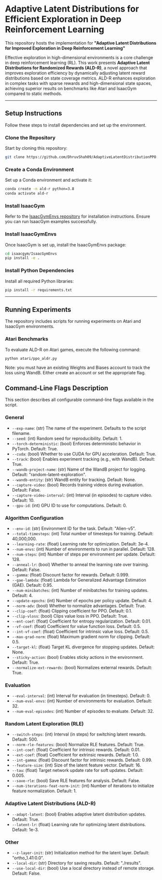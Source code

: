 # Adaptive Latent Distributions for Efficient Exploration in Deep Reinforcement Learning

This repository hosts the implementation for **"Adaptive Latent Distributions for Improved Exploration in Deep Reinforcement Learning"** 

Effective exploration in high-dimensional environments is a core challenge in deep reinforcement learning (RL). This work presents **Adaptive Latent Distributions for Randomized Rewards (ALD-R)**, a novel approach that improves exploration efficiency by dynamically adjusting latent reward distributions based on state coverage metrics. ALD-R enhances exploration in complex tasks with sparse rewards and high-dimensional state spaces, achieving superior results on benchmarks like Atari and IsaacGym compared to static methods.

---

## Setup Instructions

Follow these steps to install dependencies and set up the environment.

### Clone the Repository

Start by cloning this repository:

```bash
git clone https://github.com/DhruvShah09/AdaptiveLatentDistributionPPO.git
```

### Create a Conda Environment

Set up a Conda environment and activate it:

```bash
conda create -n ald-r python=3.8
conda activate ald-r
```

### Install IsaacGym

Refer to the [IsaacGymEnvs repository](https://github.com/isaac-sim/IsaacGymEnvs) for installation instructions. Ensure you can run IsaacGym examples successfully.

### Install IsaacGymEnvs

Once IsaacGym is set up, install the IsaacGymEnvs package:

```bash
cd isaacgym/IsaacGymEnvs
pip install -e .
```

### Install Python Dependencies

Install all required Python libraries:

```bash
pip install -r requirements.txt
```

---

## Running Experiments

The repository includes scripts for running experiments on Atari and IsaacGym environments.

### Atari Benchmarks

To evaluate ALD-R on Atari games, execute the following command:

```bash
python atari/ppo_aldr.py
```
Note: you must have an existing Weights and Biases account to track the loss using WandB. Either create an account or set the appropriate flag. 

## Command-Line Flags Description

This section describes all configurable command-line flags available in the script.

### General
- `--exp-name`: (str) The name of the experiment. Defaults to the script filename.
- `--seed`: (int) Random seed for reproducibility. Default: 1.
- `--torch-deterministic`: (bool) Enforces deterministic behavior in PyTorch. Default: True.
- `--cuda`: (bool) Whether to use CUDA for GPU acceleration. Default: True.
- `--track`: (bool) Enables experiment tracking (e.g., with WandB). Default: True.
- `--wandb-project-name`: (str) Name of the WandB project for logging. Default: "random-latent-exploration".
- `--wandb-entity`: (str) WandB entity for tracking. Default: None.
- `--capture-video`: (bool) Records training videos during evaluation. Default: False.
- `--capture-video-interval`: (int) Interval (in episodes) to capture video. Default: 10.
- `--gpu-id`: (int) GPU ID to use for computations. Default: 0.

### Algorithm Configuration
- `--env-id`: (str) Environment ID for the task. Default: "Alien-v5".
- `--total-timesteps`: (int) Total number of timesteps for training. Default: 40,000,000.
- `--learning-rate`: (float) Learning rate for optimization. Default: 3e-4.
- `--num-envs`: (int) Number of environments to run in parallel. Default: 128.
- `--num-steps`: (int) Number of steps per environment per update. Default: 128.
- `--anneal-lr`: (bool) Whether to anneal the learning rate over training. Default: False.
- `--gamma`: (float) Discount factor for rewards. Default: 0.999.
- `--gae-lambda`: (float) Lambda for Generalized Advantage Estimation (GAE). Default: 0.95.
- `--num-minibatches`: (int) Number of minibatches for training updates. Default: 4.
- `--update-epochs`: (int) Number of epochs per policy update. Default: 4.
- `--norm-adv`: (bool) Whether to normalize advantages. Default: True.
- `--clip-coef`: (float) Clipping coefficient for PPO. Default: 0.1.
- `--clip-vloss`: (bool) Clips value loss in PPO. Default: True.
- `--ent-coef`: (float) Coefficient for entropy regularization. Default: 0.01.
- `--vf-coef`: (float) Coefficient for value function loss. Default: 0.5.
- `--int-vf-coef`: (float) Coefficient for intrinsic value loss. Default: 0.5.
- `--max-grad-norm`: (float) Maximum gradient norm for clipping. Default: 0.5.
- `--target-kl`: (float) Target KL divergence for stopping updates. Default: None.
- `--sticky-action`: (bool) Enables sticky actions in the environment. Default: True.
- `--normalize-ext-rewards`: (bool) Normalizes external rewards. Default: True.

### Evaluation
- `--eval-interval`: (int) Interval for evaluation (in timesteps). Default: 0.
- `--num-eval-envs`: (int) Number of environments for evaluation. Default: 32.
- `--num-eval-episodes`: (int) Number of episodes to evaluate. Default: 32.

### Random Latent Exploration (RLE)
- `--switch-steps`: (int) Interval (in steps) for switching latent rewards. Default: 500.
- `--norm-rle-features`: (bool) Normalize RLE features. Default: True.
- `--int-coef`: (float) Coefficient for intrinsic rewards. Default: 0.01.
- `--ext-coef`: (float) Coefficient for extrinsic rewards. Default: 1.0.
- `--int-gamma`: (float) Discount factor for intrinsic rewards. Default: 0.99.
- `--feature-size`: (int) Size of the latent feature vector. Default: 16.
- `--tau`: (float) Target network update rate for soft updates. Default: 0.005.
- `--save-rle`: (bool) Save RLE features for analysis. Default: False.
- `--num-iterations-feat-norm-init`: (int) Number of iterations to initialize feature normalization. Default: 1.

### Adaptive Latent Distributions (ALD-R)
- `--adapt-latent`: (bool) Enables adaptive latent distribution updates. Default: True.
- `--latent-lr`: (float) Learning rate for optimizing latent distributions. Default: 1e-3.

### Other
- `--z-layer-init`: (str) Initialization method for the latent layer. Default: "ortho_1.41:0.0".
- `--local-dir`: (str) Directory for saving results. Default: "./results".
- `--use-local-dir`: (bool) Use a local directory instead of remote storage. Default: False.
